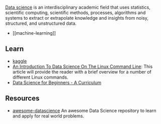 [Data science](https://en.wikipedia.org/wiki/Data_science) is an interdisciplinary academic field that uses statistics, scientific computing, scientific methods, processes, algorithms and systems to extract or extrapolate knowledge and insights from noisy, structured, and unstructured data.


- [[machine-learning]]



## Learn
- [kaggle](https://www.kaggle.com/)
- [An Introduction To Data Science On The Linux Command Line](https://blog.robertelder.org/data-science-linux-command-line/): This article will provide the reader with a brief overview for a number of different Linux commands. 
- [Data Science for Beginners - A Curriculum](https://github.com/microsoft/Data-Science-For-Beginners)



## Resources
- [awesome-datascience](https://github.com/academic/awesome-datascience) An awesome Data Science repository to learn and apply for real world problems.


